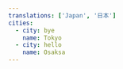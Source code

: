 ```yaml
---
translations: ['Japan', '日本']
cities:
  - city: bye
    name: Tokyo
  - city: hello
    name: Osaksa
---
```

